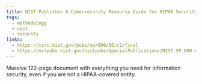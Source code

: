 ```yaml
---
title: NIST Publishes A Cybersecurity Resource Guide for HIPAA Security Rule
tags:
  - methodology
  - nist
  - security
links:
  - https://csrc.nist.gov/pubs/sp/800/66/r2/final
  - https://nvlpubs.nist.gov/nistpubs/SpecialPublications/NIST.SP.800-66r2.pdf
---
```

Massive 122-page document with everything you need for information security, even if you are not a HIPAA-covered entity. 